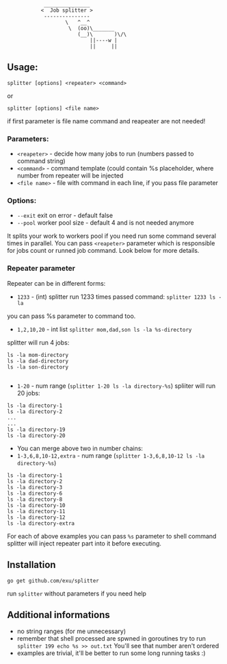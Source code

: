 ```
            _______________
           <  Job splitter >
            ---------------
                   \   ^__^
                    \  (oo)\_______
                       (__)\       )\/\
                           ||----w |
                           ||     ||

```


## Usage:

`splitter [options] <repeater> <command>`

or

`splitter [options] <file name>`

if first parameter is file name command and reapeater are not needed!

### Parameters:

- `<reapeter>`  - decide how many jobs to run (numbers passed to command string)
- `<command>`   - command template (could contain %s placeholder,
                    where number from repeater will be injected
- `<file name>` - file with command in each line, if you pass file parameter


### Options:

- `--exit` exit on error - default false
- `--pool` worker pool size - default 4
           <repeater> and <command> is not needed anymore


It splits your work to workers pool if you need run some command several times in parallel.
You can pass `<reapeter>` parameter which is responsible for jobs count or runned job command.
Look below for more details.


### Repeater parameter

Repeater can be in different forms:
- `1233` - (int) splitter run 1233 times passed command: `splitter 1233 ls -la`

you can pass %s parameter to command too.

- `1,2,10,20` - int list `splitter mom,dad,son ls -la %s-directory`

splitter will run 4 jobs:
```
ls -la mom-directory
ls -la dad-directory
ls -la son-directory


```
- `1-20` - num range (`splitter 1-20 ls -la directory-%s`)
spliiter will run 20 jobs:
```
ls -la directory-1
ls -la directory-2
...
...
ls -la directory-19
ls -la directory-20
```


- You can merge above two in number chains:
- `1-3,6,8,10-12,extra` - num range (`splitter 1-3,6,8,10-12 ls -la directory-%s`)
```
ls -la directory-1
ls -la directory-2
ls -la directory-3
ls -la directory-6
ls -la directory-8
ls -la directory-10
ls -la directory-11
ls -la directory-12
ls -la directory-extra
```

For each of above examples you can pass `%s` parameter to shell command
splitter will inject repeater part into it before executing.



## Installation

```
go get github.com/exu/splitter
```

run `splitter` without parameters if you need help


## Additional informations

- no string ranges (for me unnecessary)
- remember that shell processed are spwned in goroutines
try to run `splitter 199 echo %s >> out.txt` You'll see
that number aren't ordered
- examples are trivial, it'll be better to run some long running tasks :)
